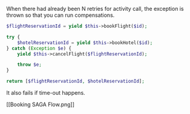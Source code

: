 When there had already been N retries for activity call, the exception is thrown so that you can run compensations.

```php
$flightReservationId = yield $this->bookFlight($id);

try {
    $hotelReservationId = yield $this->bookHotel($id);
} catch (Exception $e) {
    yield $this->cancelFlight($flightReservationId);

    throw $e;
}

return [$flightReservationId, $hotelReservationId];
```

It also fails if time-out happens.

[[Booking SAGA Flow.png]]
